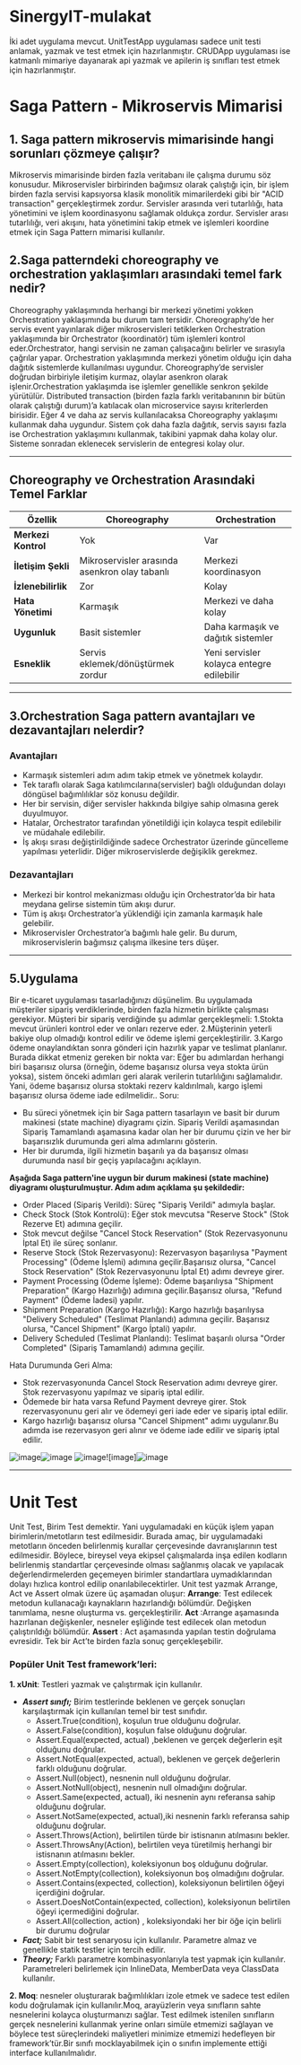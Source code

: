 # SinergyIT-mulakat
İki adet uygulama mevcut. UnitTestApp uygulaması sadece unit testi anlamak, yazmak ve test etmek için hazırlanmıştır. CRUDApp uygulaması ise  katmanlı mimariye dayanarak api yazmak ve apilerin iş sınıfları test etmek için hazırlanmıştır.

# Saga Pattern - Mikroservis Mimarisi

## 1. Saga pattern mikroservis mimarisinde hangi sorunları çözmeye çalışır?

Mikroservis mimarisinde birden fazla veritabanı ile çalışma durumu söz konusudur. Mikroservisler birbirinden bağımsız olarak çalıştığı için, bir işlem birden fazla servisi kapsıyorsa klasik monolitik mimarilerdeki gibi bir "ACID transaction" gerçekleştirmek zordur. Servisler arasında veri tutarlılığı, hata yönetimini ve işlem koordinasyonu sağlamak oldukça zordur. Servisler arası tutarlılığı, veri akışını, hata yönetimini takip etmek ve işlemleri koordine etmek için Saga Pattern mimarisi kullanılır.


## 2.Saga patterndeki choreography ve orchestration yaklaşımları arasındaki temel fark nedir?  

 Choreography yaklaşımında herhangi bir merkezi yönetimi yokken Orchestration  yaklaşımında bu durum tam tersidir. Choreography’de her servis event yayınlarak diğer mikroservisleri tetiklerken Orchestration yaklaşımında bir  Orchestrator (koordinatör) tüm işlemleri kontrol eder.Orchestrator, hangi servisin ne zaman çalışacağını belirler ve sırasıyla çağrılar yapar. Orchestration yaklaşımında merkezi yönetim olduğu için daha dağıtık sistemlerde kullanılması uygundur. Choreography’de servisler doğrudan birbiriyle iletişim kurmaz, olaylar asenkron olarak işlenir.Orchestration yaklaşımda ise işlemler genellikle senkron şekilde yürütülür. Distributed transaction (birden fazla farklı veritabanının bir bütün olarak çalıştığı durum)’a katılacak olan microservice sayısı kriterlerden birisidir. Eğer 4 ve daha az servis kullanılacaksa Choreography yaklaşımı kullanmak daha uygundur. Sistem çok daha fazla dağıtık, servis sayısı fazla ise Orchestration  yaklaşımını kullanmak, takibini yapmak daha kolay olur. Sisteme sonradan eklenecek servislerin de entegresi kolay olur. 

---

## Choreography ve Orchestration Arasındaki Temel Farklar

| Özellik                  | Choreography                                   | Orchestration                                |
|--------------------------|-----------------------------------------------|---------------------------------------------|
| **Merkezi Kontrol**      | Yok                                           | Var                                         |
| **İletişim Şekli**       | Mikroservisler arasında asenkron olay tabanlı | Merkezi koordinasyon                        |
| **İzlenebilirlik**       | Zor                                           | Kolay                                       |
| **Hata Yönetimi**        | Karmaşık                                     | Merkezi ve daha kolay                       |
| **Uygunluk**             | Basit sistemler                              | Daha karmaşık ve dağıtık sistemler          |
| **Esneklik**             | Servis eklemek/dönüştürmek zordur            | Yeni servisler kolayca entegre edilebilir   |

---

## 3.Orchestration Saga pattern avantajları ve dezavantajları nelerdir?

### Avantajları
- Karmaşık sistemleri adım adım takip etmek ve yönetmek kolaydır.
- Tek taraflı olarak Saga katılımcılarına(servisler) bağlı olduğundan dolayı döngüsel bağımlılıklar söz konusu değildir.
- Her bir servisin, diğer servisler hakkında bilgiye sahip olmasına gerek duyulmuyor.
- Hatalar, Orchestrator tarafından yönetildiği için kolayca tespit edilebilir ve müdahale edilebilir.
- İş akışı sırası değiştirildiğinde sadece Orchestrator üzerinde güncelleme yapılması yeterlidir. Diğer mikroservislerde değişiklik gerekmez.

### Dezavantajları
- Merkezi bir kontrol mekanizması olduğu için Orchestrator’da bir hata meydana gelirse sistemin tüm akışı durur.
- Tüm iş akışı Orchestrator’a yüklendiği için zamanla karmaşık hale gelebilir.
- Mikroservisler Orchestrator’a bağımlı hale gelir. Bu durum, mikroservislerin bağımsız çalışma ilkesine ters düşer.

---
## 5.Uygulama
Bir e-ticaret uygulaması tasarladığınızı düşünelim. Bu uygulamada müşteriler sipariş verdiklerinde, birden fazla hizmetin birlikte çalışması gerekiyor. Müşteri bir sipariş verdiğinde şu adımlar gerçekleşmeli:
1.Stokta mevcut ürünleri kontrol eder ve onları rezerve eder.
2.Müşterinin yeterli bakiye olup olmadığı kontrol edilir ve ödeme işlemi gerçekleştirilir. 
3.Kargo ödeme onaylandıktan sonra gönderi için hazırlık yapar ve teslimat planlanır.
Burada dikkat etmeniz gereken bir nokta var: Eğer bu adımlardan herhangi biri başarısız olursa (örneğin, ödeme başarısız olursa veya stokta ürün yoksa), sistem önceki adımları geri alarak verilerin tutarlılığını sağlamalıdır. Yani, ödeme başarısız olursa stoktaki rezerv kaldırılmalı, kargo işlemi başarısız olursa ödeme iade edilmelidir..
Soru:
 - Bu süreci yönetmek için bir Saga pattern tasarlayın ve basit bir durum makinesi (state machine) diyagramı çizin. Sipariş Verildi aşamasından Sipariş Tamamlandı aşamasına kadar olan her bir durumu çizin ve her bir başarısızlık durumunda geri alma adımlarını gösterin.
 - Her bir durumda, ilgili hizmetin başarılı ya da başarısız olması durumunda nasıl bir geçiş yapılacağını açıklayın.

 **Aşağıda Saga pattern'ine uygun bir durum makinesi (state machine) diyagramı oluşturulmuştur. Adım adım açıklama şu şekildedir:**

 - Order Placed (Sipariş Verildi): Süreç "Sipariş Verildi" adımıyla başlar.
 - Check Stock (Stok Kontrolü): Eğer stok mevcutsa "Reserve Stock" (Stok Rezerve Et) adımına geçilir.
 - Stok mevcut değilse "Cancel Stock Reservation" (Stok Rezervasyonunu İptal Et) ile süreç sonlanır.
 - Reserve Stock (Stok Rezervasyonu): Rezervasyon başarılıysa "Payment Processing" (Ödeme İşlemi) adımına geçilir.Başarısız olursa, "Cancel Stock Reservation" (Stok Rezervasyonunu İptal Et) adımı devreye girer.
 - Payment Processing (Ödeme İşleme): Ödeme başarılıysa "Shipment Preparation" (Kargo Hazırlığı) adımına geçilir.Başarısız olursa, "Refund Payment" (Ödeme İadesi) yapılır.
 - Shipment Preparation (Kargo Hazırlığı): Kargo hazırlığı başarılıysa "Delivery Scheduled" (Teslimat Planlandı) adımına geçilir. Başarısız olursa, "Cancel Shipment" (Kargo İptali) yapılır.
 - Delivery Scheduled (Teslimat Planlandı): Teslimat başarılı olursa "Order Completed" (Sipariş Tamamlandı) adımına geçilir.

Hata Durumunda Geri Alma:

 - Stok rezervasyonunda Cancel Stock Reservation adımı devreye girer. Stok rezervasyonu yapılmaz  ve sipariş iptal edilir. 
 - Ödemede bir hata varsa Refund Payment devreye girer. Stok rezervasyonunu geri alır ve ödemeyi geri iade eder  ve sipariş iptal edilir.
 - Kargo hazırlığı başarısız olursa "Cancel Shipment" adımı uygulanır.Bu adımda ise rezervasyon geri alınır ve ödeme iade edilir ve sipariş iptal edilir.
   
![image](https://github.com/user-attachments/assets/03d2ae82-0d4d-4c0d-ae4f-a063e0cca8c0)![image](https://github.com/user-attachments/assets/ab3d12a6-5cd1-46e3-b8ca-7f910792e90e)
![image](https://github.com/user-attachments/assets/871dbdcc-1ae8-4df1-98e2-d5ca1ce61208)![image]![image](https://github.com/user-attachments/assets/b74ca7a8-7653-4903-9fc9-3a55691094b7)




---
# Unit Test
   Unit Test, Birim Test demektir. Yani uygulamadaki en küçük işlem yapan birimlerin/metotların test edilmesidir. Burada amaç, bir uygulamadaki metotların önceden belirlenmiş kurallar çerçevesinde davranışlarının test edilmesidir. Böylece, bireysel veya ekipsel çalışmalarda inşa edilen kodların belirlenmiş standartlar çerçevesinde olması sağlanmış olacak ve yapılacak değerlendirmelerden geçemeyen birimler standartlara uymadıklarından dolayı hızlıca kontrol edilip onarılabilecektirler. 
   Unit test yazmak Arrange, Act ve Assert olmak üzere üç aşamadan oluşur:
**Arrange**: Test edilecek metodun kullanacağı kaynakların hazırlandığı bölümdür. Değişken tanımlama, nesne oluşturma vs. gerçekleştirilir.
**Act** :Arrange aşamasında hazırlanan değişkenler, nesneler eşliğinde test edilecek olan metodun çalıştırıldığı bölümdür.
**Assert** : Act aşamasında yapılan testin doğrulama evresidir. Tek bir Act’te birden fazla sonuç gerçekleşebilir. 

### Popüler Unit Test framework’leri:

**1. xUnit**: Testleri yazmak ve çalıştırmak için kullanılır.
 - ***Assert sınıfı;***
   Birim testlerinde beklenen ve gerçek sonuçları karşılaştırmak için kullanılan temel bir test sınıfıdır.
    - Assert.True(condition), koşulun true olduğunu doğrular.
    - Assert.False(condition), koşulun false olduğunu doğrular.
    - Assert.Equal(expected, actual) ,beklenen ve gerçek değerlerin eşit olduğunu doğrular.
    - Assert.NotEqual(expected, actual), beklenen ve gerçek değerlerin farklı olduğunu doğrular.
    - Assert.Null(object), nesnenin null olduğunu doğrular.
    - Assert.NotNull(object), nesnenin null olmadığını doğrular.
    - Assert.Same(expected, actual), iki nesnenin aynı referansa sahip olduğunu doğrular.
    - Assert.NotSame(expected, actual),iki nesnenin farklı referansa sahip olduğunu doğrular.
    - Assert.Throws<TException>(Action), belirtilen türde bir istisnanın atılmasını bekler.
    - Assert.ThrowsAny<TException>(Action), belirtilen veya türetilmiş herhangi bir istisnanın atılmasını bekler.
    - Assert.Empty(collection), koleksiyonun boş olduğunu doğrular.
    - Assert.NotEmpty(collection), koleksiyonun boş olmadığını doğrular.
    - Assert.Contains(expected, collection), koleksiyonun belirtilen öğeyi içerdiğini doğrular.
    - Assert.DoesNotContain(expected, collection), koleksiyonun belirtilen öğeyi içermediğini doğrular.
    - Assert.All(collection, action) , koleksiyondaki her bir öğe için belirli bir durumu doğrular
 - ***Fact;***
  Sabit bir test senaryosu için kullanılır.
  Parametre almaz ve genellikle statik testler için tercih edilir.
  - ***Theory;***
  Farklı parametre kombinasyonlarıyla test yapmak için kullanılır.
  Parametreleri belirlemek için InlineData, MemberData veya ClassData kullanılır.

**2. Moq**:  nesneler oluşturarak bağımlılıkları izole etmek ve sadece test edilen kodu doğrulamak için kullanılır.Moq, arayüzlerin veya sınıfların sahte nesnelerini kolayca oluşturmanızı sağlar. Test edilmek istenilen sınıfların gerçek nesnelerini kullanmak yerine onları simüle etmemizi sağlayan ve böylece test süreçlerindeki maliyetleri minimize etmemizi hedefleyen bir framework’tür.Bir sınıfı mocklayabilmek için o sınıfın implemente ettiği interface kullanılmalıdır. 



